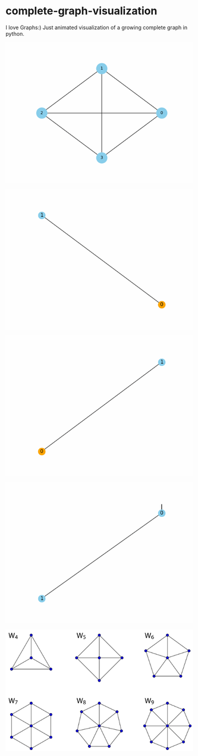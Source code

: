 # complete-graph-visualization
I love Graphs:)
Just animated visualization of a growing complete graph in python.

![Complete Graph Animation](complete_graph.gif)

![Start Graph animation soon](star_graph.gif)

![Start Graph animation soon](wheel_graph.gif)

![Start Graph animation soon](circular_ring_graph.gif)


![wheel Graph](image.png)

